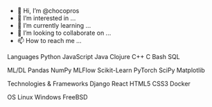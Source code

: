 - 👋 Hi, I’m @chocopros
- 👀 I’m interested in ...
- 🌱 I’m currently learning ...
- 💞️ I’m looking to collaborate on ...
- 📫 How to reach me ...

Languages
Python JavaScript Java Clojure C++ C Bash SQL

ML/DL
Pandas NumPy MLFlow Scikit-Learn PyTorch SciPy Matplotlib

Technologies & Frameworks
Django React HTML5 CSS3 Docker

OS
Linux Windows FreeBSD



<!---
chocopros/chocopros is a ✨ special ✨ repository because its `README.md` (this file) appears on your GitHub profile.
You can click the Preview link to take a look at your changes.
--->

